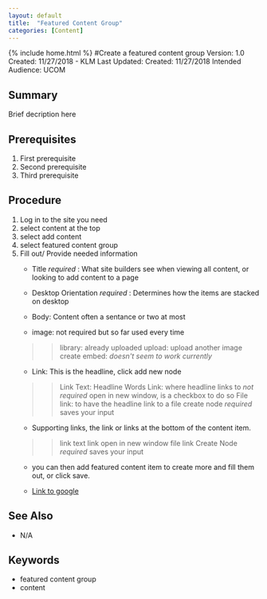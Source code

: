 ```yaml
---
layout: default
title:  "Featured Content Group"
categories: [Content]
---
```

{% include home.html %}
#Create a featured content group
 Version: 1.0
 Created: 11/27/2018 - KLM
 Last Updated: Created: 11/27/2018
 Intended Audience: UCOM

## Summary

Brief decription here

## Prerequisites

 1. First prerequisite
 2. Second prerequisite
 3. Third prerequisite

## Procedure

1. Log in to the site you need
2. select content at the top
3. select add content
4. select featured content group
3. Fill out/ Provide needed information
    * Title _required_ : What site builders see when viewing all content, or looking to add content to a page
    * Desktop Orientation _required_ : Determines how the items are stacked on desktop
    
    * Body: Content often a sentance or two at most
    * image: not required but so far used every time
    >> library: already uploaded
    >> upload: upload another image
    >> create embed: _doesn't seem to work currently_
    * Link: This is the headline, click add new node
    >> Link Text: Headline Words
    >> Link: where headline links to _not required_
    >> open in new window, is a checkbox to do so
    >> File link: to have the headline link to a file
    >> create node _required_ saves your input
    * Supporting links, the link or links at the bottom of the content item.
    >> link text
    >> link
    >> open in new window
    >> file link
    >> Create Node _required_ saves your input
    * you can then add featured content item to create more and fill them out, or click save.

    * [Link to google](http://www.google.com)

## See Also

* N/A

## Keywords

* featured content group
* content


